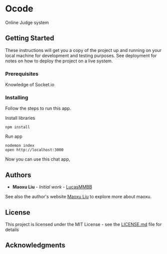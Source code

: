 # Ocode
Online Judge system

## Getting Started

These instructions will get you a copy of the project up and running on your local machine for development and testing purposes. See deployment for notes on how to deploy the project on a live system.

### Prerequisites

Knowledge of Socket.io

### Installing

Follow the steps to run this app.

Install libraries

```
npm install
```

Run app

```
nodemon index
open http://localhost:3000
```

Now you can use this chat app,


## Authors

* **Maoxu Liu** - *Initial work* - [LucasMMBB](https://github.com/LucasMMBB)

See also the author's website [Maoxu Liu](http://welcometolucs.com) to explore more about maoxu.

## License

This project is licensed under the MIT License - see the [LICENSE.md](LICENSE.md) file for details

## Acknowledgments
